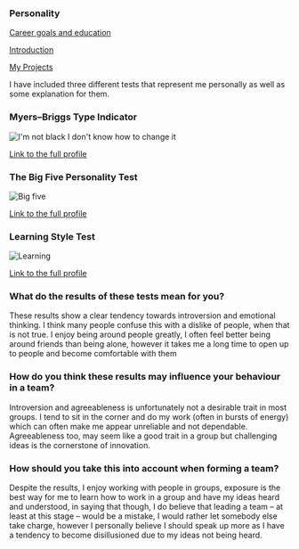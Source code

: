 ### Personality

[Career goals and education](https://oliveryoungrmit.github.io/Career/)

[Introduction](https://oliveryoungrmit.github.io/My-Profile/)

[My Projects](https://oliveryoungrmit.github.io/Project-Idea/)

I have included three different tests that represent me personally as well as some explanation for them.

### Myers–Briggs Type Indicator
![I'm not black I don't know how to change it](http://i.imgur.com/CrNC3Go.png)

[Link to the full profile](https://www.16personalities.com/profiles/05a371d20f3f3)

### The Big Five Personality Test
![Big five](http://i.imgur.com/4LjGrGl.png)

[Link to the full profile](https://i.imgur.com/U1wVOpj.jpg)

### Learning Style Test
![Learning](http://i.imgur.com/7PNuxLO.png)

[Link to the full profile](http://i.imgur.com/vxlyZeV.png)

### What do the results of these tests mean for you?

These results show a clear tendency towards introversion and emotional thinking. I think many people confuse this with a dislike of people, when that is not true. I enjoy being around people greatly, I often feel better being around friends than being alone, however it takes me a long time to open up to people and become comfortable with them

### How do you think these results may influence your behaviour in a team?

Introversion and agreeableness is unfortunately not a desirable trait in most groups. I tend to sit in the corner and do my work (often in bursts of energy) which can often make me appear unreliable and not dependable. Agreeableness too, may seem like a good trait in a group but challenging ideas is the cornerstone of innovation.

### How should you take this into account when forming a team?

Despite the results, I enjoy working with people in groups, exposure is the best way for me to learn how to work in a group and have my ideas heard and understood, in saying that though, I do believe that leading a team – at least at this stage – would be a mistake, I would rather let somebody else take charge, however I personally believe I should speak up more as I have a tendency to become disillusioned due to my ideas not being heard.
